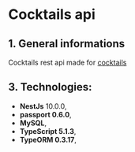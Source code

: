 # Cocktails api
## 1. General informations
Cocktails rest api made for [cocktails](https://github.com/maciekw129/cocktails_front)

## 3. Technologies:
- **NestJs** 10.0.0,
- **passport 0.6.0**,
- **MySQL**,
- **TypeScript 5.1.3**,
- **TypeORM 0.3.17**,

